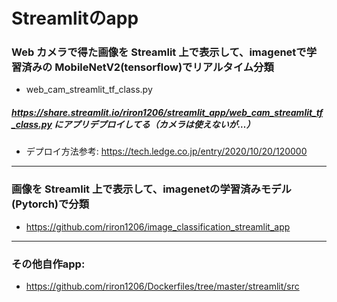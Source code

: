 # Streamlitのapp

### Web カメラで得た画像を Streamlit 上で表示して、imagenetで学習済みの MobileNetV2(tensorflow)でリアルタイム分類
- web_cam_streamlit_tf_class.py

  

##### https://share.streamlit.io/riron1206/streamlit_app/web_cam_streamlit_tf_class.py にアプリデプロイしてる（カメラは使えないが…）
- デプロイ方法参考: https://tech.ledge.co.jp/entry/2020/10/20/120000




---------------------------------------------------------



### 画像を Streamlit 上で表示して、imagenetの学習済みモデル(Pytorch)で分類

- https://github.com/riron1206/image_classification_streamlit_app



---------------------------------------------------------



### その他自作app: 
- https://github.com/riron1206/Dockerfiles/tree/master/streamlit/src